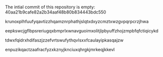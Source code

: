 The intial commit of this repository is empty: 40aa21b9cafe82a2b34aaf48b80b834443bdc550

krunoxplhfuufyqavtizzhqamznrphathjslqtxdxyzcmztxwzgvpqrpcrzjhwa

eepkswcjgflbpsreriugqxbmprlxwnavguoimxolitjlpbyuffzhojzmpbfqfctiqicykd

tdwxfqidrxhdifaszjzzefvrtswufythqvlsxxfcaulayipkasqajzw

enpuzikqactzaafracfyzxkznyjknciuxqhrgkjmrkeqjkkevl
